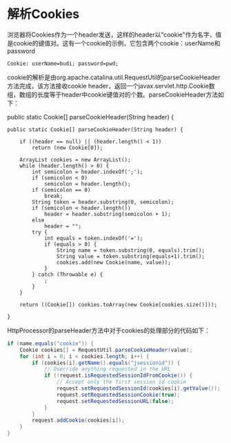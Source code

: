 # 解析Cookies

浏览器将Cookies作为一个header发送，这样的header以“cookie"作为名字，值是cookie的键值对。这有一个cookie的示例，它包含两个cookie：userName和password

```
Cookie: userName=budi; password=pwd;
```

cookie的解析是由org.apache.catalina.util.RequestUtil的parseCookieHeader方法完成，该方法接收cookie header，返回一个javax.servlet.http.Cookie数组，数组的长度等于header中cookie键值对的个数。parseCookieHeader方法如下：

public static Cookie[] parseCookieHeader(String header) {

    public static Cookie[] parseCookieHeader(String header) {
    
        if ((header == null) || (header.length() < 1))
            return (new Cookie[0]);
    
        ArrayList cookies = new ArrayList();
        while (header.length() > 0) {
            int semicolon = header.indexOf(';');
            if (semicolon < 0)
                semicolon = header.length();
            if (semicolon == 0)
                break;
            String token = header.substring(0, semicolon);
            if (semicolon < header.length())
                header = header.substring(semicolon + 1);
            else
                header = "";
            try {
                int equals = token.indexOf('=');
                if (equals > 0) {
                    String name = token.substring(0, equals).trim();
                    String value = token.substring(equals+1).trim();
                    cookies.add(new Cookie(name, value));
                }
            } catch (Throwable e) {
                ;
            }
        }
    
        return ((Cookie[]) cookies.toArray(new Cookie[cookies.size()]));
    
    }
HttpProcessor的parseHeader方法中对于cookies的处理部分的代码如下：

```java
if (name.equals("cookie")) {
    Cookie cookies[] = RequestUtil.parseCookieHeader(value);
    for (int i = 0; i < cookies.length; i++) {
        if (cookies[i].getName().equals("jsessionid")) {
            // Override anything requested in the URL
            if (!request.isRequestedSessionIdFromCookie()) {
                // Accept only the first session id cookie
                request.setRequestedSessionId(cookies[i].getValue());
                request.setRequestedSessionCookie(true);
                request.setRequestedSessionURL(false);
            }
        }
        request.addCookie(cookies[i]);
    }
}
```

